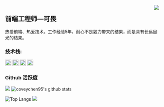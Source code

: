 <img align="right" src="https://count.getloli.com/get/@:coveychen95?theme=rule34">

## 前端工程师—可畏

热爱前端、热爱技术。工作经验5年。耐心不是毅力带来的结果，而是具有长远目光的结果。

### **技术栈:**

<a href="https://v3.cn.vuejs.org"><code><img height="20" src="./images/vue.png"></code></a>
<a href="https://www.tslang.cn/index.html"><code><img height="20" src="./images/typescript.png"></code></a>
<a href="https://webpack.js.org/"><code><img height="20" src="./images/webpack.svg"></code></a>
<a href="https://cn.vitejs.dev"><code><img height="20" src="./images/vite.png"></code></a>

### Github 活跃度

[![](https://activity-graph.herokuapp.com/graph?username=coveychen95&theme=dracula)](https://github.com/ashutosh00710/github-readme-activity-graph)
![coveychen95's github stats](https://github-readme-stats.vercel.app/api?username=coveychen95&show_icons=true&theme=vue)

![Top Langs](https://github-readme-stats.vercel.app/api/top-langs/?username=coveychen95&langs_count=6)
![](https://github-readme-stats.vercel.app/api/top-langs/?username=coveychen95&layout=compact&langs_count=6)
